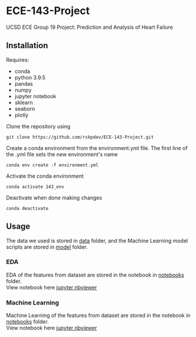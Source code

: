 # ECE-143-Project
UCSD ECE Group 19 Project: Prediction and Analysis of Heart Failure

## Installation

Requires:
- conda
- python 3.9.5
- pandas
- numpy
- jupyter notebook
- sklearn
- seaborn
- plotly

Clone the repository using
```
git clone https://github.com/rskpdev/ECE-143-Project.git
```

Create a conda environment from the environment.yml file. The first line of the .yml file sets the new environment's name
```
conda env create -f environment.yml
```
Activate the conda environment
```
conda activate 143_env
```

Deactivate when done making changes
```
conda deactivate
```

## Usage

The data we used is stored in [data](https://github.com/rskpdev/ECE-143-Project/tree/main/data) folder, and the Machine Learning model scripts are stored in [model](https://github.com/rskpdev/ECE-143-Project/tree/main/model) folder.

### EDA

EDA of the features from dataset are stored in the notebook in [notebooks](https://github.com/rskpdev/ECE-143-Project/tree/main/notebooks) folder.<br>
View notebook here [jupyter nbviewer](https://nbviewer.jupyter.org/github/rskpdev/ECE-143-Project/blob/main/notebooks/ece143project_final.ipynb)

### Machine Learning

Machine Learning of the features from dataset are stored in the notebook in [notebooks](hhttps://github.com/rskpdev/ECE-143-Project/blob/main/model) folder.<br>
View notebook here [jupyter nbviewer](https://github.com/rskpdev/ECE-143-Project/blob/main/model/prediction.ipynb)
